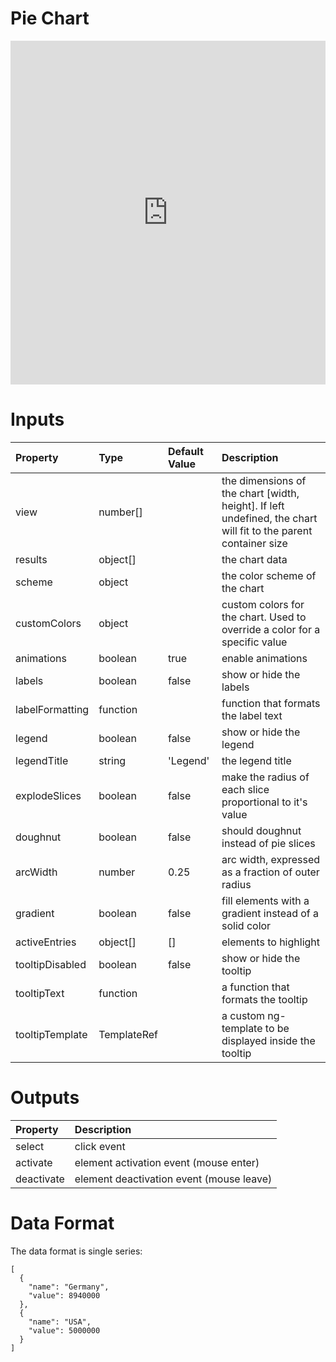 # Pie Chart

<iframe width="100%" height="550" frameborder="0" src="https://embed.plnkr.co/BooZfKJz0nLATpTe1SwH?show=preview">
</iframe>

# Inputs

| Property        | Type        | Default Value | Description                                                                                                     |
|:----------------|:------------|:--------------|:----------------------------------------------------------------------------------------------------------------|
| view            | number[]    |               | the dimensions of the chart [width, height]. If left undefined, the chart will fit to the parent container size |
| results         | object[]    |               | the chart data                                                                                                  |
| scheme          | object      |               | the color scheme of the chart                                                                                   |
| customColors    | object      |               | custom colors for the chart. Used to override a color for a specific value                                      |
| animations      | boolean     | true          | enable animations                                                                                               |
| labels          | boolean     | false         | show or hide the labels                                                                                         |
| labelFormatting | function    |               | function that formats the label text                                                                            |
| legend          | boolean     | false         | show or hide the legend                                                                                         |
| legendTitle     | string      | 'Legend'      | the legend title                                                                                                |
| explodeSlices   | boolean     | false         | make the radius of each slice proportional to it's value                                                        |
| doughnut        | boolean     | false         | should doughnut instead of pie slices                                                                           |
| arcWidth        | number      | 0.25          | arc width, expressed as a fraction of outer radius                                                              |
| gradient        | boolean     | false         | fill elements with a gradient instead of a solid color                                                          |
| activeEntries   | object[]    | []            | elements to highlight                                                                                           |
| tooltipDisabled | boolean     | false         | show or hide the tooltip                                                                                        |
| tooltipText     | function    |               | a function that formats the tooltip                                                                             |
| tooltipTemplate | TemplateRef |               | a custom ng-template to be displayed inside the tooltip                                                         |

# Outputs

| Property   | Description                              |
|:-----------|:-----------------------------------------|
| select     | click event                              |
| activate   | element activation event (mouse enter)   |
| deactivate | element deactivation event (mouse leave) |

# Data Format

The data format is single series:

```
[
  {
    "name": "Germany",
    "value": 8940000
  },
  {
    "name": "USA",
    "value": 5000000
  }
]
```
